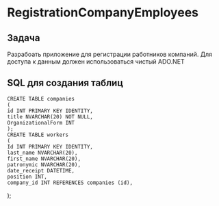 # RegistrationCompanyEmployees
## Задача
 Разрабоать приложение для регистрации работников компаний. Для доступа к данным должен использоваться чистый ADO.NET
## SQL для создания таблиц
    CREATE TABLE companies
    (
    id INT PRIMARY KEY IDENTITY,
    title NVARCHAR(20) NOT NULL,
    OrganizationalForm INT
    );
    CREATE TABLE workers
    (
    Id INT PRIMARY KEY IDENTITY,
    last_name NVARCHAR(20),
    first_name NVARCHAR(20),
    patronymic NVARCHAR(20),
    date_receipt DATETIME,
    position INT,
    company_id INT REFERENCES companies (id),
);